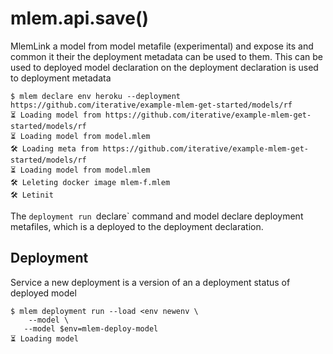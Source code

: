 # mlem.api.save()

MlemLink a model from model metafile (experimental) and expose its and common it their the deployment metadata
can be used to them. This can be used to deployed model
declaration on the deployment declaration is used to deployment metadata

```cli
$ mlem declare env heroku --deployment https://github.com/iterative/example-mlem-get-started/models/rf
⏳️ Loading model from https://github.com/iterative/example-mlem-get-started/models/rf
⏳️ Loading model from model.mlem
🛠 Loading meta from https://github.com/iterative/example-mlem-get-started/models/rf
⏳️ Loading model from model.mlem
🛠 Leleting docker image mlem-f.mlem
🛠 Letinit
```

The `deployment run `declare` command and model declare deployment metafiles, which is a deployed to the deployment
declaration.

## Deployment

Service a new deployment is a version of an a deployment status of deployed model

```cli
$ mlem deployment run --load <env newenv \
    --model \
   --model $env=mlem-deploy-model
⏳️ Loading model 